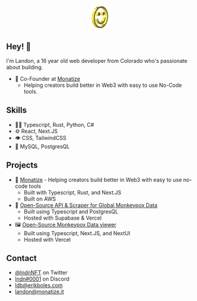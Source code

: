 <h1 align="center">
  <img src="smile.gif" alt="Landon Boles" />
</h1>

## Hey! 👋
I'm Landon, a 16 year old web developer from Colorado who's passionate about building.

- 🎨 Co-Founder at [Monatize](https://monatize.it)
    - Helping creators build better in Web3 with easy to use No-Code tools.

## Skills
- 👨‍💻 Typescript, Rust, Python, C#
- ⚙️ React, Next.JS
- 👁️ CSS, TailwindCSS
- 💽 MySQL, PostgresQL

## Projects
- 🎨 [Monatize](https://monatize.it) - Helping creators build better in Web3 with easy to use no-code tools
    - Built with Typescript, Rust, and Next.JS
    - Built on AWS
- 🦠 [Open-Source API & Scraper for Global Monkeypox Data](https://github.com/TheLDB/monkeypox-api)
    - Built using Typescript and PostgresQL
    - Hosted with Supabase & Vercel
- 🖼️ [Open-Source Monkeypox Data viewer](https://github.com/TheLDB/monkeypox-web)
    - Built using Typescript, Next.JS, and NextUI
    - Hosted with Vercel

## Contact
- [@lndnNFT](https://twitter.com/lndnNFT) on Twitter
- [lndn#0001](./) on Discord
- [ldb@erikboles.com](mailto:ldb@erikboles.com)
- [landon@monatize.it](mailto:landon@monatize.it)

